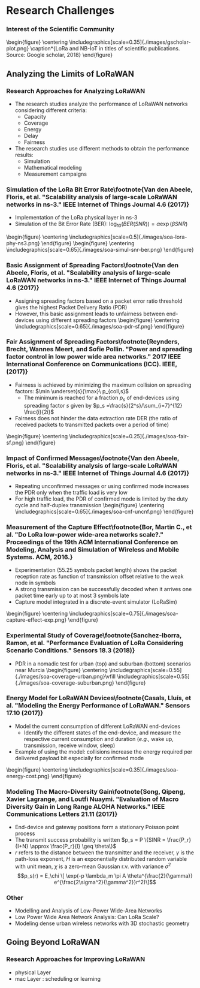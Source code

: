 # Research Challenges
### Interest of the Scientific Community
\begin{figure}
	\centering
  \includegraphics[scale=0.35]{./images/gscholar-plot.png}
  \caption*{LoRa and NB-IoT in titles of scientific publications. Source: Google scholar, 2018}
\end{figure}

## Analyzing the Limits of LoRaWAN
### Research Approaches for Analyzing LoRaWAN
- The research studies analyze the performance of LoRaWAN networks considering different criteria:
    - Capacity
    - Coverage
    - Energy
    - Delay
    - Fairness
- The research studies use different methods to obtain the performance results:
    - Simulation
    - Mathematical modeling
    - Measurement campaigns

### Simulation of the LoRa Bit Error Rate\footnote{Van den Abeele, Floris, et al. "Scalability analysis of large-scale LoRaWAN networks in ns-3." IEEE Internet of Things Journal 4.6 (2017)}

- Implementation of the LoRa physical layer in ns-3
- Simulation of the Bit Error Rate (BER): $\log_{10}(BER(SNR)) = \alpha\exp(\beta SNR)$

\begin{figure}
	\centering
  \includegraphics[scale=0.5]{./images/soa-lora-phy-ns3.png}
\end{figure}
\begin{figure}
	\centering
  \includegraphics[scale=0.65]{./images/soa-simul-snr-ber.png}
\end{figure}

### Basic Assignment of Spreading Factors\footnote{Van den Abeele, Floris, et al. "Scalability analysis of large-scale LoRaWAN networks in ns-3." IEEE Internet of Things Journal 4.6 (2017)}
- Assigning spreading factors based on a packet error ratio threshold gives the highest Packet Delivery Ratio (PDR)
- However, this basic assignment leads to unfairness between end-devices using different spreading factors
\begin{figure}
	\centering
  \includegraphics[scale=0.65]{./images/soa-pdr-sf.png}
\end{figure}

### Fair Assignment of Spreading Factors\footnote{Reynders, Brecht, Wannes Meert, and Sofie Pollin. "Power and spreading factor control in low power wide area networks." 2017 IEEE International Conference on Communications (ICC). IEEE, (2017)}
- Fairness is achieved by minimizing the maximum collision on spreading factors: $\min \underset{s}{\max}\ p_{coll,s}$
    - The minimum is reached for a fraction $p_s$ of end-devices using spreading factor $s$ given by $p_s =\frac{s}{2^s}/\sum_{i=7}^{12} \frac{i}{2i}$
- Fairness does not hinder the data extraction rate DER (the ratio of received packets to transmitted packets over a period of time)

\begin{figure}
	\centering
  \includegraphics[scale=0.25]{./images/soa-fair-sf.png}
\end{figure}
<!--
### Joint Assignment of Transmit Power and Spreading Factors\footnote{Reynders, Brecht, Wannes Meert, and Sofie Pollin. "Power and spreading factor control in low power wide area networks." 2017 IEEE International Conference on Communications (ICC). IEEE, (2017)}\footnote{Abdelfadeel, Khaled Q., Victor Cionca, and Dirk Pesch. "Fair Adaptive Data Rate Allocation and Power Control in LoRaWAN." IEEE 19th International Symposium on A World of Wireless, Mobile and Multimedia Networks (WoWMoM), 2018.}

\begin{figure}
	\centering
  \includegraphics[scale=0.25]{./images/soa-power-ctrl.png}
	\hfill
	\includegraphics[scale=0.25]{./images/soa-power-ctrl-der.png}
\end{figure}
-->
### Impact of Confirmed Messages\footnote{Van den Abeele, Floris, et al. "Scalability analysis of large-scale LoRaWAN networks in ns-3." IEEE Internet of Things Journal 4.6 (2017)}
- Repeating unconfirmed messages or using confirmed mode increases the PDR only when the traffic load is very low
- For high traffic load, the PDR of confirmed mode is limited by the duty cycle and half-duplex transmission
\begin{figure}
	\centering
  \includegraphics[scale=0.65]{./images/soa-cnf-uncnf.png}
\end{figure}

### Measurement of the Capture Effect\footnote{Bor, Martin C., et al. "Do LoRa low-power wide-area networks scale?." Proceedings of the 19th ACM International Conference on Modeling, Analysis and Simulation of Wireless and Mobile Systems. ACM, 2016.}
- Experimentation (55.25 symbols packet length) shows the packet reception rate as function of transmission offset relative to the weak node in symbols
- A strong transmission can be successfully decoded when it arrives one packet time early up to at most 3 symbols late
- Capture model integrated in a discrete-event simulator (LoRaSim)

\begin{figure}
	\centering
  \includegraphics[scale=0.75]{./images/soa-capture-effect-exp.png}
\end{figure}

### Experimental Study of Coverage\footnote{Sanchez-Iborra, Ramon, et al. "Performance Evaluation of LoRa Considering Scenario Conditions." Sensors 18.3 (2018)}
- PDR in a nomadic test for urban (top) and suburban (bottom) scenarios near Murcia
\begin{figure}
	\centering
  \includegraphics[scale=0.55]{./images/soa-coverage-urban.png}\vfill
	\includegraphics[scale=0.55]{./images/soa-coverage-suburban.png}
\end{figure}

### Energy Model for LoRaWAN Devices\footnote{Casals, Lluís, et al. "Modeling the Energy Performance of LoRaWAN." Sensors 17.10 (2017)}
- Model the current consumption of different LoRaWAN end-devices
    - Identify the different states of the end-device, and measure the respective current consumption and duration (*e.g.,* wake up, transmission, receive window, sleep)
- Example of using the model: collisions increase the energy required per delivered payload bit especially for confirmed mode

\begin{figure}
	\centering
	\includegraphics[scale=0.35]{./images/soa-energy-cost.png}
\end{figure}

### Modeling The Macro-Diversity Gain\footnote{Song, Qipeng, Xavier Lagrange, and Loutfi Nuaymi. "Evaluation of Macro Diversity Gain in Long Range ALOHA Networks." IEEE Communications Letters 21.11 (2017)}
- End-device and gateway positions form a stationary Poisson point process
- The transmit success probability is written $p_s = P  \{SINR = \frac{P_r}{I+N} \approx \frac{P_r}{I} \geq \theta\}$
- $r$ refers to the distance between the transmitter and the receiver, $\gamma$ is the path-loss exponent, $H$ is an exponentially distributed random variable with unit mean, $\chi$ is a zero-mean Gaussian r.v. with variance $\sigma^2$
$$p_s(r) = E_\chi \[ \exp(-p \lambda_m \pi A \theta^{\frac{2}{\gamma}} e^{\frac{2\sigma^2}{\gamma^2}}r^2)\]$$

### Other
- Modelling and Analysis of Low-Power Wide-Area Networks
- Low Power Wide Area Network Analysis: Can LoRa Scale?
- Modeling dense urban wireless networks with 3D stochastic geometry

## Going Beyond LoRaWAN
### Research Approaches for Improving LoRaWAN
- physical Layer
- mac Layer : scheduling or learning
